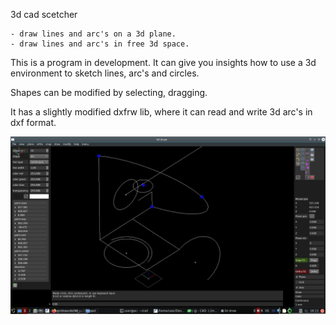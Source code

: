 3d cad scetcher

	- draw lines and arc's on a 3d plane.
	- draw lines and arc's in free 3d space.
	
This is a program in development. It can give you insights how to use a 3d environment to sketch 
lines, arc's and circles.

Shapes can be modified by selecting, dragging.

It has a slightly modified dxfrw lib, where it can read and write 3d arc's in dxf format.

![alt text](https://github.com/grotius-cnc/3d_sketch_cad/blob/main/screen.jpg?raw=true)
